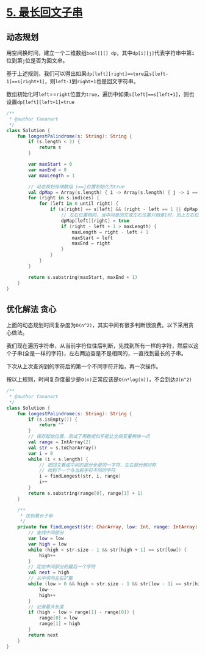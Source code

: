 # [5. 最长回文子串](https://leetcode-cn.com/problems/longest-palindromic-substring/)

## 动态规划

用空间换时间，建立一个二维数组`bool[][] dp`，其中`dp[i][j]`代表字符串中第`i`位到第`j`位是否为回文串。

基于上述规则，我们可以得出如果`dp[left][right]==ture`且`s[left-1]==s[right+1]`，则`left-1`到`right+1`也是回文字符串。

数组初始化时`left`==`right`位置为`true`，遍历中如果`s[left]==s[left+1]`，则也设置`dp[left][left+1]=true`

```kotlin
/**
 * @author Yananart
 */
class Solution {
    fun longestPalindrome(s: String): String {
        if (s.length < 2) {
            return s
        }

        var maxStart = 0
        var maxEnd = 0
        var maxLength = 1

        // 动态规划存储数组 i==j位置初始化为true
        val dpMap = Array(s.length) { i -> Array(s.length) { j -> i == j } }
        for (right in s.indices) {
            for (left in 0 until right) {
                if (s[right] == s[left] && (right - left == 1 || dpMap[left + 1][right - 1])) {
                    // 左右位置相同，当中间是回文或左右位置只相差1时，加上左右位置的子串也是回文
                    dpMap[left][right] = true
                    if (right - left + 1 > maxLength) {
                        maxLength = right - left + 1
                        maxStart = left
                        maxEnd = right
                    }
                }
            }
        }

        return s.substring(maxStart, maxEnd + 1)
    }
}
```

## 优化解法 贪心

上面的动态规划时间复杂度为`O(n^2)`，其实中间有很多判断很浪费。以下采用贪心做法。

我们现在遍历字符串，从当前字符位往后判断，先找到所有一样的字符，然后以这个子串(全是一样的字符)，左右两边查是不是相同的，一直找到最长的子串。

下次从上次查询到的字符后的第一个不同字符开始，再一次操作。

按以上规则，时间复杂度最少是`O(n)`正常应该是`O(n*log(n))`，不会到达`O(n^2)`

```kotlin
/**
 * @author Yananart
 */
class Solution {
    fun longestPalindrome(s: String): String {
        if (s.isEmpty()) {
            return ""
        }
        // 保存起始位置，测试了用数组似乎能比全局变量稍快一点
        val range = IntArray(2)
        val str = s.toCharArray()
        var i = 0
        while (i < s.length) {
            // 把回文看成中间的部分全是同一字符，左右部分相对称
            // 找到下一个与当前字符不同的字符
            i = findLongest(str, i, range)
            i++
        }
        return s.substring(range[0], range[1] + 1)
    }

    /**
     * 找到最长子串
     */
    private fun findLongest(str: CharArray, low: Int, range: IntArray): Int {
        // 查找中间部分
        var low = low
        var high = low
        while (high < str.size - 1 && str[high + 1] == str[low]) {
            high++
        }
        // 定位中间部分的最后一个字符
        val next = high
        // 从中间向左右扩散
        while (low > 0 && high < str.size - 1 && str[low - 1] == str[high + 1]) {
            low--
            high++
        }
        // 记录最大长度
        if (high - low > range[1] - range[0]) {
            range[0] = low
            range[1] = high
        }
        return next
    }
}
```